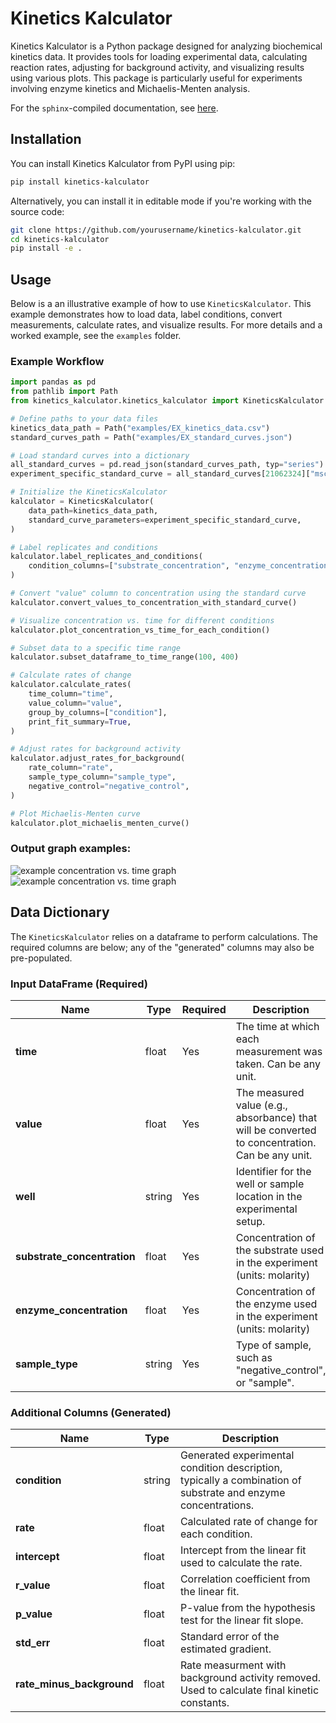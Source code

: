 # Kinetics Kalculator

Kinetics Kalculator is a Python package designed for analyzing biochemical kinetics data. It provides tools for loading experimental data, calculating reaction rates, adjusting for background activity, and visualizing results using various plots. This package is particularly useful for experiments involving enzyme kinetics and Michaelis-Menten analysis.

For the `sphinx`-compiled documentation, see [here](http://natecorley.com/kinetics-kalculator/kinetics_kalculator.html#kinetics_kalculator.kinetics_kalculator.KineticsKalculator).

## Installation

You can install Kinetics Kalculator from PyPI using pip:
```bash
pip install kinetics-kalculator
```

Alternatively, you can install it in editable mode if you're working with the source code:
```bash
git clone https://github.com/yourusername/kinetics-kalculator.git
cd kinetics-kalculator
pip install -e .
```


## Usage

Below is a an illustrative example of how to use `KineticsKalculator`. This example demonstrates how to load data, label conditions, convert measurements, calculate rates, and visualize results.
For more details and a worked example, see the `examples` folder.

### Example Workflow

```python
import pandas as pd
from pathlib import Path
from kinetics_kalculator.kinetics_kalculator import KineticsKalculator

# Define paths to your data files
kinetics_data_path = Path("examples/EX_kinetics_data.csv")
standard_curves_path = Path("examples/EX_standard_curves.json")

# Load standard curves into a dictionary
all_standard_curves = pd.read_json(standard_curves_path, typ="series").to_dict()
experiment_specific_standard_curve = all_standard_curves[21062324]["mscarlett"]

# Initialize the KineticsKalculator
kalculator = KineticsKalculator(
    data_path=kinetics_data_path,
    standard_curve_parameters=experiment_specific_standard_curve,
)

# Label replicates and conditions
kalculator.label_replicates_and_conditions(
    condition_columns=["substrate_concentration", "enzyme_concentration"]
)

# Convert "value" column to concentration using the standard curve
kalculator.convert_values_to_concentration_with_standard_curve()

# Visualize concentration vs. time for different conditions
kalculator.plot_concentration_vs_time_for_each_condition()

# Subset data to a specific time range
kalculator.subset_dataframe_to_time_range(100, 400)

# Calculate rates of change
kalculator.calculate_rates(
    time_column="time",
    value_column="value",
    group_by_columns=["condition"],
    print_fit_summary=True,
)

# Adjust rates for background activity
kalculator.adjust_rates_for_background(
    rate_column="rate",
    sample_type_column="sample_type",
    negative_control="negative_control",
)

# Plot Michaelis-Menten curve
kalculator.plot_michaelis_menten_curve()
```

### Output graph examples:

![example concentration vs. time graph](/assets/example_concentration_time_graph.png)
![example concentration vs. time graph](/assets/example_michaelis_menten_graph.png)


## Data Dictionary

The `KineticsKalculator` relies on a dataframe to perform calculations. The required columns are below; any of the "generated" columns may also be pre-populated.

### Input DataFrame (Required)

| Name                   | Type        | Required | Description                                                                 |
|------------------------|-------------|----------|-----------------------------------------------------------------------------|
| **time**               | float       | Yes      | The time at which each measurement was taken.  Can be any unit.|
| **value**              | float       | Yes      | The measured value (e.g., absorbance) that will be converted to concentration. Can be any unit.|
| **well**               | string      | Yes      | Identifier for the well or sample location in the experimental setup.        |
| **substrate_concentration** | float   | Yes      | Concentration of the substrate used in the experiment (units: molarity)  |
| **enzyme_concentration**    | float   | Yes      | Concentration of the enzyme used in the experiment (units: molarity)
| **sample_type**        | string      | Yes      | Type of sample, such as "negative_control", or "sample".            |

### Additional Columns (Generated)

| Name                   | Type        | Description                                                                 |
|------------------------|-------------|-----------------------------------------------------------------------------|
| **condition**          | string      | Generated experimental condition description, typically a combination of substrate and enzyme concentrations. |
| **rate**               | float       | Calculated rate of change for each condition.                               |
| **intercept**          | float       | Intercept from the linear fit used to calculate the rate.                   |
| **r_value**            | float       | Correlation coefficient from the linear fit.                                |
| **p_value**            | float       | P-value from the hypothesis test for the linear fit slope.                  |
| **std_err**            | float       | Standard error of the estimated gradient.                                   |
| **rate_minus_background** | float | Rate measurment with background activity removed. Used to calculate final kinetic constants.



